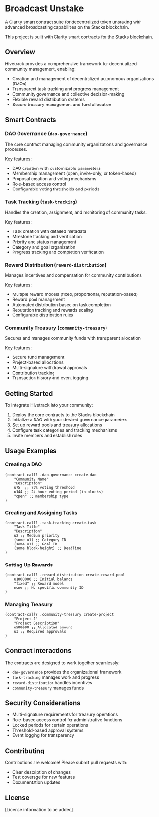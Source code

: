 # Broadcast Unstake

A Clarity smart contract suite for decentralized token unstaking with advanced broadcasting capabilities on the Stacks blockchain.

This project is built with Clarity smart contracts for the Stacks blockchain.

## Overview

Hivetrack provides a comprehensive framework for decentralized community management, enabling:

- Creation and management of decentralized autonomous organizations (DAOs)
- Transparent task tracking and progress management
- Community governance and collective decision-making
- Flexible reward distribution systems
- Secure treasury management and fund allocation

## Smart Contracts

### DAO Governance (`dao-governance`)

The core contract managing community organizations and governance processes.

Key features:
- DAO creation with customizable parameters
- Membership management (open, invite-only, or token-based)
- Proposal creation and voting mechanisms
- Role-based access control
- Configurable voting thresholds and periods

### Task Tracking (`task-tracking`)

Handles the creation, assignment, and monitoring of community tasks.

Key features:
- Task creation with detailed metadata
- Milestone tracking and verification
- Priority and status management
- Category and goal organization
- Progress tracking and completion verification

### Reward Distribution (`reward-distribution`)

Manages incentives and compensation for community contributions.

Key features:
- Multiple reward models (fixed, proportional, reputation-based)
- Reward pool management
- Automated distribution based on task completion
- Reputation tracking and rewards scaling
- Configurable distribution rules

### Community Treasury (`community-treasury`)

Secures and manages community funds with transparent allocation.

Key features:
- Secure fund management
- Project-based allocations
- Multi-signature withdrawal approvals
- Contribution tracking
- Transaction history and event logging

## Getting Started

To integrate Hivetrack into your community:

1. Deploy the core contracts to the Stacks blockchain
2. Initialize a DAO with your desired governance parameters
3. Set up reward pools and treasury allocations
4. Configure task categories and tracking mechanisms
5. Invite members and establish roles

## Usage Examples

### Creating a DAO
```clarity
(contract-call? .dao-governance create-dao 
    "Community Name"
    "Description"
    u75  ;; 75% voting threshold
    u144 ;; 24-hour voting period (in blocks)
    "open" ;; membership type
)
```

### Creating and Assigning Tasks
```clarity
(contract-call? .task-tracking create-task
    "Task Title"
    "Description"
    u2 ;; Medium priority
    (some u1) ;; Category ID
    (some u1) ;; Goal ID
    (some block-height) ;; Deadline
)
```

### Setting Up Rewards
```clarity
(contract-call? .reward-distribution create-reward-pool
    u1000000 ;; Initial balance
    "fixed" ;; Reward model
    none ;; No specific community ID
)
```

### Managing Treasury
```clarity
(contract-call? .community-treasury create-project
    "Project-1"
    "Project Description"
    u500000 ;; Allocated amount
    u3 ;; Required approvals
)
```

## Contract Interactions

The contracts are designed to work together seamlessly:

- `dao-governance` provides the organizational framework
- `task-tracking` manages work and progress
- `reward-distribution` handles incentives
- `community-treasury` manages funds

## Security Considerations

- Multi-signature requirements for treasury operations
- Role-based access control for administrative functions
- Locked periods for certain operations
- Threshold-based approval systems
- Event logging for transparency

## Contributing

Contributions are welcome! Please submit pull requests with:

- Clear description of changes
- Test coverage for new features
- Documentation updates

## License

[License information to be added]